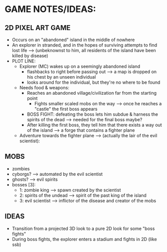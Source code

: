 # GAME NOTES/IDEAS:

## 2D PIXEL ART GAME
- Occurs on an "abandoned" island in the middle of nowhere
- An explorer in stranded, and in the hopes of surviving attempts to find lost life --> (unbeknownst to him, all residents of the island have been killed by disease)
- PLOT LINE:
	- Explorer (MC) wakes up on a seemingly abandoned island 
		- flashbacks to right before passing out --> a map is dropped on his chest by an unseen individual
		- looks around for the individual, but they're no where to be found
	- Needs food & weapons:
		- Reaches an abandoned village/civilization far from the starting point 
			- Fights smaller scaled mobs on the way --> once he reaches a "castle" the first boss appears
		- BOSS FIGHT: defeating the boss lets him subdue & harness the spirits of the dead --> needed for the final boss maybe?
		- After killing the first boss, they tell him that there exists a way out of the island --> a forge that contains a fighter plane
	- Adventure towards the fighter plane --> (actually the lair of the evil scientist):

## MOBS
- zombies
- cyborgs? --> automated by the evil scientist
- ghosts? --> evil spirits
- bosses [3]:
	- 1: zombie king --> spawn created by the scientist
	- 2: spirits of the undead --> spirit of the past king of the island
	- 3: evil scientist --> inflictor of the disease and creator of the mobs 

## IDEAS
- Transition from a projected 3D look to a pure 2D look for some "boss fights"
- During boss fights, the explorer enters a stadium and fights in 2D (like ssb)
